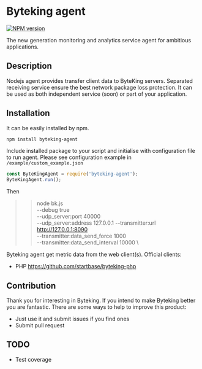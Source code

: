 Byteking agent
==============
[![NPM version](http://img.shields.io/npm/v/byteking-agent.svg)](https://www.npmjs.com/package/byteking-agent)

The new generation monitoring and analytics service agent for ambitious applications.

Description
-----------
Nodejs agent provides transfer client data to ByteKing servers. Separated receiving service ensure the best network package 
loss protection. It can be used as both independent service (soon) or part of your application.

Installation
------------
It can be easily installed by npm.
```bash
npm install byteking-agent
```

Include installed package to your script and initialise with configuration file to run agent. Please see configuration example in `/example/custom_example.json`
```js
const ByteKingAgent = require('byteking-agent');
ByteKingAgent.run();
```

Then
>> node bk.js \
--debug true \
--udp_server:port 40000 \
--udp_server:address 127.0.0.1
--transmitter:url http://127.0.0.1:8090 \
--transmitter:data_send_force 1000 \
--transmitter:data_send_interval 10000 \


Byteking agent get metric data from the web client(s).
Official clients:
- PHP https://github.com/startbase/byteking-php

Contribution
----
Thank you for interesting in Byteking. If you intend to make Byteking better you are fantastic.
There are some ways to help to improve this product:
- Just use it and submit issues if you find ones
- Submit pull request

TODO
----
- Test coverage
